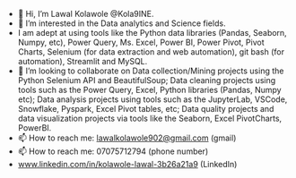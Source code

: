 - 👋 Hi, I’m Lawal Kolawole @Kola9INE.
- 👀 I’m interested in the Data analytics and Science fields.
- I am adept at using tools like the Python data libraries (Pandas, Seaborn, Numpy, etc), Power Query, Ms. Excel, Power BI, Power Pivot, Pivot Charts, Selenium (for data extraction and web automation), git bash (for automation), Streamlit and MySQL.
- 💞️ I’m looking to collaborate on Data collection/Mining projects using the Python Selenium API and BeautifulSoup; Data cleaning projects using tools such as the Power Query, Excel, Python libraries (Pandas, Numpy etc); Data analysis projects using tools such as the JupyterLab, VSCode, Snowflake, Pyspark, Excel Pivot tables, etc; Data quality projects and data visualization projects via tools like the Seaborn, Excel PivotCharts, PowerBI.
- 📫 How to reach me: lawalkolawole902@gmail.com (gmail)
- 📫 How to reach me: 07075712794 (phone number)
- www.linkedin.com/in/kolawole-lawal-3b26a21a9 (LinkedIn)


<!---
Kola9INE/Kola9INE is a ✨ special ✨ repository because its `README.md` (this file) appears on your GitHub profile.
You can click the Preview link to take a look at your changes.
--->
